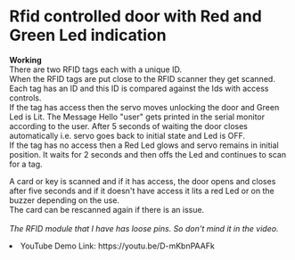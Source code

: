 # Rfid controlled door with Red and Green Led indication
<b>Working</b><br>
  There are two RFID tags each with a unique ID.<br>
  When the RFID tags are put close to the RFID scanner they get scanned.<br>
  Each tag has an ID and this ID is compared against the Ids with access controls.<br>
  If the tag has access then the servo moves unlocking the door and Green Led is Lit.
  The Message Hello "user" gets printed in the serial monitor according to the user.
  After 5 seconds of waiting the door closes automatically i.e. servo goes back to initial state and Led is OFF.<br>
  If the tag has no access then a Red Led glows and servo remains in initial position.
  It waits for 2 seconds and then offs the Led and continues to scan for a tag.<br>

A card or key is scanned and if it has access, the door opens and closes after five seconds and if it doesn't have access it lits a red Led or on the buzzer depending on the use.<br>
The card can be rescanned again if there is an issue.<br><br>
*The RFID module that I have has loose pins. So don't mind it in the video.*  <br>
<li>YouTube Demo Link: https://youtu.be/D-mKbnPAAFk
